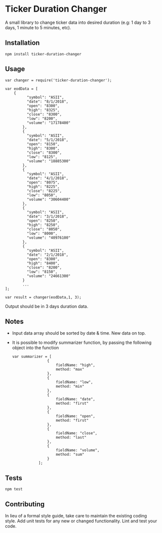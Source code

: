 Ticker Duration Changer
=======================

A small library to change ticker data into desired duration (e.g: 1 day to 3 days, 1 minute to 5 minutes, etc).

## Installation

  `npm install ticker-duration-changer`

## Usage

    var changer = require('ticker-duration-changer');

    var eodData = [
        {
              "symbol": "ASII",
              "date": "8/1/2018",
              "open": "8300",
              "high": "8325",
              "close": "8300",
              "low": "8200",
              "volume": "17178400"
            },
            {
              "symbol": "ASII",
              "date": "5/1/2018",
              "open": "8150",
              "high": "8300",
              "close": "8300",
              "low": "8125",
              "volume": "18885300"
            },
            {
              "symbol": "ASII",
              "date": "4/1/2018",
              "open": "8075",
              "high": "8225",
              "close": "8225",
              "low": "8050",
              "volume": "30604400"
            },
            {
              "symbol": "ASII",
              "date": "3/1/2018",
              "open": "8250",
              "high": "8250",
              "close": "8050",
              "low": "8000",
              "volume": "40976100"
            },
            {
              "symbol": "ASII",
              "date": "2/1/2018",
              "open": "8300",
              "high": "8400",
              "close": "8200",
              "low": "8150",
              "volume": "24661300"
            }
            ...
    ];
    
    var result = changer(eodData,1, 3); 
  
  Output should be in 3 days duration data.
    
## Notes

  * Input data array should be sorted by date & time. New data on top.
  * It is possible to modify summarizer function, by passing the following object into the function
        
        var summarizer = [
                        {
                            fieldName: "high",
                            method: "max"
                        },
                        {
                            fieldName: "low",
                            method: "min"
                        },
                        {
                            fieldName: "date",
                            method: "first"
                        },
                        {
                            fieldName: "open",
                            method: "first"
                        },
                        {
                            fieldName: "close",
                            method: "last"
                        },
                        {
                            fieldName: "volume",
                            method: "sum"
                        }
                    ];

## Tests

  `npm test`

## Contributing

In lieu of a formal style guide, take care to maintain the existing coding style. Add unit tests for any new or changed functionality. Lint and test your code.